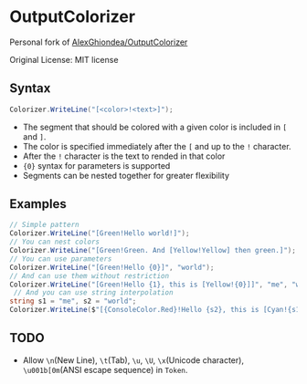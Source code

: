 # OutputColorizer

Personal fork of [AlexGhiondea/OutputColorizer](https://github.com/AlexGhiondea/OutputColorizer)

Original License: MIT license

## Syntax

```csharp
Colorizer.WriteLine("[<color>!<text>]");
```

- The segment that should be colored with a given color is included in `[` and `]`. 
- The color is specified immediately after the `[` and up to the `!` character.
- After the `!` character is the text to rended in that color
- `{0}` syntax for parameters is supported
- Segments can be nested together for greater flexibility

## Examples

```csharp
// Simple pattern
Colorizer.WriteLine("[Green!Hello world!]"); 
// You can nest colors
Colorizer.WriteLine("[Green!Green. And [Yellow!Yellow] then green.]"); 
// You can use parameters
Colorizer.WriteLine("[Green!Hello {0}]", "world"); 
// And can use them without restriction
Colorizer.WriteLine("[Green!Hello {1}, this is [Yellow!{0}]]", "me", "world"); 
 // And you can use string interpolation
string s1 = "me", s2 = "world";
Colorizer.WriteLine($"[{ConsoleColor.Red}!Hello {s2}, this is [Cyan!{s1}]]");
```

## TODO
* Allow `\n`(New Line), `\t`(Tab), `\u`, `\U`, `\x`(Unicode character), `\u001b[0m`(ANSI escape sequence) in `Token`.
